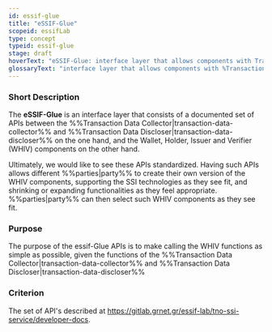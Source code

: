```yaml
---
id: essif-glue
title: "eSSIF-Glue"
scopeid: essifLab
type: concept
typeid: essif-glue
stage: draft
hoverText: "eSSIF-Glue: interface layer that allows components with Transaction Data Collector and/or Transaction Data Discloser functionality to use the Wallet, Holder, Issuer and Verifier functionalities."
glossaryText: "interface layer that allows components with %Transaction Data Collector% and/or %Transaction Data Discloser% functionality to use the %Wallet%, %Holder%, %Issuer% and %Verifier% functionalities."
---
```


### Short Description
The **eSSIF-Glue** is an interface layer that consists of a documented set of APIs between the %%Transaction Data Collector|transaction-data-collector%% and %%Transaction Data Discloser|transaction-data-discloser%% on the one hand, and the Wallet, Holder, Issuer and Verifier (WHIV) components on the other hand. 

 Ultimately, we would like to see these APIs standardized. Having such APIs allows different %%parties|party%% to create their own version of the WHIV components, supporting the SSI technologies as they see fit, and shrinking or expanding functionalities as they feel appropriate. %%parties|party%% can then select such WHIV components as they see fit.

### Purpose
The purpose of the essif-Glue APIs is to make calling the WHIV functions as simple as possible, given the functions of the %%Transaction Data Collector|transaction-data-collector%% and %%Transaction Data Discloser|transaction-data-discloser%%

### Criterion
The set of API's described at https://gitlab.grnet.gr/essif-lab/tno-ssi-service/developer-docs.
